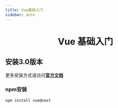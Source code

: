 ```yaml
---
title: Vue基础入门
sidebar: auto
---
```


# <center>Vue 基础入门</center>

## 安装3.0版本

更多安装方式请访问[**官方文档**](https://v3.cn.vuejs.org/guide/introduction.html)

### npm安装

```shell
npm install vue@next
```

   

